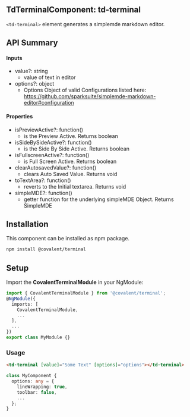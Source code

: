 ## TdTerminalComponent: td-terminal

`<td-terminal>` element generates a simplemde markdown editor.

## API Summary

#### Inputs

+ value?: string
  + value of text in editor
+ options?: object
  + Options Object of valid Configurations listed here: <a href="https://github.com/sparksuite/simplemde-markdown-editor#configuration">https://github.com/sparksuite/simplemde-markdown-editor#configuration</a>


#### Properties

+ isPreviewActive?: function()
  + is the Preview Active. Returns boolean
+ isSideBySideActive?: function()
  + is the Side By Side Active. Returns boolean
+ isFullscreenActive?: function()
  + is Full Screen Active. Returns boolean
+ clearAutosavedValue?: function()
  + clears Auto Saved Value. Returns void
+ toTextArea?: function()
  + reverts to the Initial textarea. Returns void
+ simpleMDE?: function()
  + getter function for the underlying simpleMDE Object. Returns SimpleMDE

## Installation

This component can be installed as npm package.

```bash
npm install @covalent/terminal
```

## Setup

Import the **CovalentTerminalModule** in your NgModule:

```typescript
import { CovalentTerminalModule } from '@covalent/terminal';
@NgModule({
  imports: [
    CovalentTerminalModule,
    ...
  ],
  ...
})
export class MyModule {}
```

### Usage

```html
<td-terminal [value]="Some Text" [options]="options"></td-terminal>
```

```typescript
class MyComponent {
  options: any = {
    lineWrapping: true,
    toolbar: false,
    ...
  };
}
```
